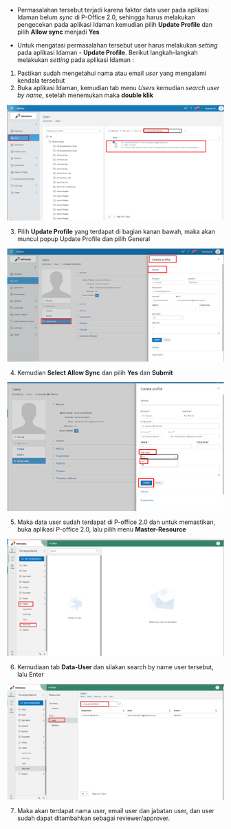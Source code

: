 - Permasalahan tersebut terjadi karena faktor data user pada aplikasi Idaman belum *sync* di P-Office 2.0, sehingga harus melakukan pengecekan pada aplikasi Idaman kemudian pilih **Update Profile** dan pilih **Allow sync** menjadi **Yes**

- Untuk mengatasi permasalahan tersebut user harus melakukan *setting* pada aplikasi Idaman - **Update Profile**. Berikut langkah-langkah melakukan *setting* pada aplikasi Idaman :

1.	Pastikan sudah mengetahui nama atau email *user* yang mengalami kendala tersebut
2.	Buka aplikasi Idaman, kemudian tab menu *Users* kemudian *search user by name*, setelah menemukan maka **double klik**

![gambar](FAQ/01UTT.png)

3.	Pilih **Update Profile** yang terdapat di bagian kanan bawah, maka akan muncul popup Update Profile dan pilih General

![gambar](FAQ/02UTT.png)

4.	Kemudian **Select Allow Sync** dan pilih **Yes** dan **Submit**

![gambar](FAQ/03UTT.png)

5.	Maka data user sudah terdapat di P-office 2.0 dan untuk memastikan, buka aplikasi P-office 2.0, lalu pilih menu **Master-Resource**

![gambar](FAQ/04UTT.png)

6.	Kemudiaan tab **Data-User** dan silakan search by name user tersebut, lalu Enter

![gambar](FAQ/05UTT.png)

7.	Maka akan terdapat nama user, email user dan jabatan user, dan user sudah dapat ditambahkan sebagai reviewer/approver. 